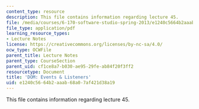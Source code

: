 ```yaml
---
content_type: resource
description: This file contains information regarding lecture 45.
file: /media/courses/6-170-software-studio-spring-2013/e1240c5664b2aaab68a07af421d38a19_MIT6_170S13_45-dom-list.pdf
file_type: application/pdf
learning_resource_types:
- Lecture Notes
license: https://creativecommons.org/licenses/by-nc-sa/4.0/
ocw_type: OCWFile
parent_title: Lecture Notes
parent_type: CourseSection
parent_uid: cf1ce8a7-b030-ae95-29fe-ab84f20f3ff2
resourcetype: Document
title: 'DOM: Events & Listeners'
uid: e1240c56-64b2-aaab-68a0-7af421d38a19
---
```

This file contains information regarding lecture 45.